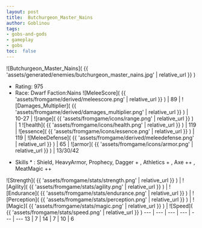 ```yaml
---
layout: post
title:  Butchurgeon_Master_Nains
author: Goblinou
tags:
- gobs-and-gods
- gameplay
- gobs
toc:  false
---
```


![Butchurgeon_Master_Nains]( {{ 'assets/generated/enemies/butchurgeon_master_nains.jpg' | relative_url }} )
- Rating: 975
- Race: Dwarf  Faction:Nains
![MeleeScore]( {{ 'assets/fromgame/derived/meleescore.png' | relative_url }} ) | 89 | ![Damages_Multiplier]( {{ 'assets/fromgame/derived/damages_multiplier.png' | relative_url }} ) | 10-27 | ![range]( {{ 'assets/fromgame/icons/range.png' | relative_url }} ) | 1
![health]( {{ 'assets/fromgame/icons/health.png' | relative_url }} ) | 119 | ![essence]( {{ 'assets/fromgame/icons/essence.png' | relative_url }} ) | 119 | ![MeleeDefense]( {{ 'assets/fromgame/derived/meleedefense.png' | relative_url }} ) | 65 | ![armor]( {{ 'assets/fromgame/icons/armor.png' | relative_url }} ) | 13/30/42
* Skills * : Shield, HeavyArmor, Prophecy, Dagger + , Athletics + , Axe ++ , MeatMagic ++ 

![Strength]( {{ 'assets/fromgame/stats/strength.png' | relative_url }} ) | ![Agility]( {{ 'assets/fromgame/stats/agility.png' | relative_url }} ) | ![Endurance]( {{ 'assets/fromgame/stats/endurance.png' | relative_url }} ) | ![Perception]( {{ 'assets/fromgame/stats/perception.png' | relative_url }} ) | ![Magic]( {{ 'assets/fromgame/stats/magic.png' | relative_url }} ) | ![Speed]( {{ 'assets/fromgame/stats/speed.png' | relative_url }} )
--- | --- | --- | --- | --- | ---
13 | 7 | 14 | 7 | 10 | 6
